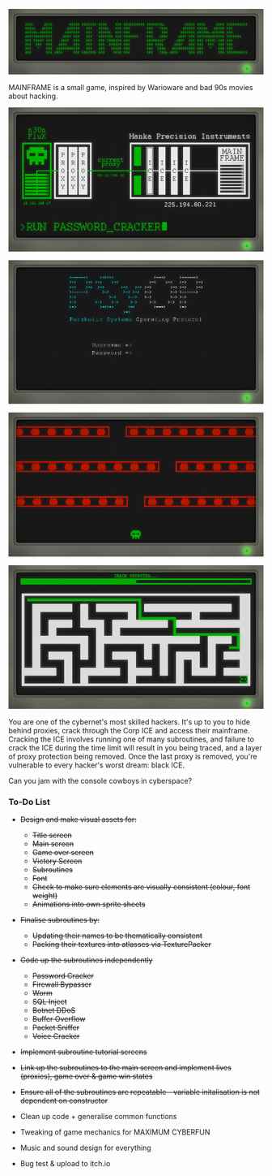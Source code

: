 ![MAINFRAME logo](mainframe_logo.png)

MAINFRAME is a small game, inspired by Warioware and bad 90s movies about hacking.

![MAINFRAME screenshot 1](screenshot1.png)

![MAINFRAME screenshot 2](screenshot2.png)

![MAINFRAME screenshot 3](screenshot3.png)

![MAINFRAME screenshot 4](screenshot4.png)

You are one of the cybernet's most skilled hackers. It's up to you to hide behind proxies, crack through the Corp ICE and access their mainframe. Cracking the ICE involves running one of many subroutines, and failure to crack the ICE during the time limit will result in you being traced, and a layer of proxy protection being removed. Once the last proxy is removed, you're vulnerable to every hacker's worst dream: black ICE.

Can you jam with the console cowboys in cyberspace?

### To-Do List

- ~~Design and make visual assets for:~~
    - ~~Title screen~~
    - ~~Main screen~~
    - ~~Game over screen~~
    - ~~Victory Screen~~
    - ~~Subroutines~~
    - ~~Font~~
    - ~~Check to make sure elements are visually consistent (colour, font weight)~~
    - ~~Animations into own sprite sheets~~


- ~~Finalise subroutines by:~~
    - ~~Updating their names to be thematically consistent~~
    - ~~Packing their textures into atlasses via TexturePacker~~


- ~~Code up the subroutines independently~~
    - ~~Password Cracker~~
    - ~~Firewall Bypasser~~
    - ~~Worm~~
    - ~~SQL Inject~~
    - ~~Botnet DDoS~~
    - ~~Buffer Overflow~~
    - ~~Packet Sniffer~~
    - ~~Voice Cracker~~

- ~~Implement subroutine tutorial screens~~

- ~~Link up the subroutines to the main screen and implement lives (proxies), game over & game win states~~

- ~~Ensure all of the subroutines are repeatable - variable initalisation is not dependent on constructor~~

- Clean up code + generalise common functions

- Tweaking of game mechanics for MAXIMUM CYBERFUN

- Music and sound design for everything

- Bug test & upload to itch.io
